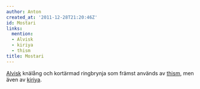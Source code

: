 ```yaml
---
author: Anton
created_at: '2011-12-28T21:20:46Z'
id: Mostari
links:
  mention:
  - Alvisk
  - kiriya
  - thism
title: Mostari
---
```


[Alvisk] knälång och kortärmad ringbrynja som främst används av [thism], men även av [kiriya].

  [Alvisk]: Alvisk
  [thism]: thism
  [kiriya]: kiriya
